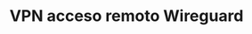 ---
title: VPN acceso remoto Wireguard
menu:
  sidebar:
    name: Acceso remoto Wireguard
    identifier: acceso_remoto_wireguard
    parent: VPN
    weight: 0
---